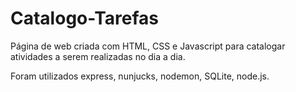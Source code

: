 # Catalogo-Tarefas
Página de web criada com HTML, CSS e Javascript para catalogar atividades a serem realizadas no dia a dia.

Foram utilizados express, nunjucks, nodemon, SQLite, node.js.

